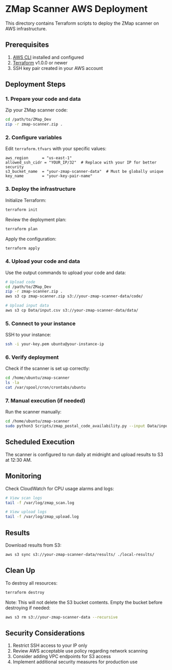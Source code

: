 # ZMap Scanner AWS Deployment

This directory contains Terraform scripts to deploy the ZMap scanner on AWS infrastructure.

## Prerequisites

1. [AWS CLI](https://aws.amazon.com/cli/) installed and configured
2. [Terraform](https://www.terraform.io/downloads.html) v1.0.0 or newer
3. SSH key pair created in your AWS account

## Deployment Steps

### 1. Prepare your code and data

Zip your ZMap scanner code:
```bash
cd /path/to/ZMap_Dev
zip -r zmap-scanner.zip .
```

### 2. Configure variables

Edit `terraform.tfvars` with your specific values:
```
aws_region      = "us-east-1"
allowed_ssh_cidr = "YOUR_IP/32"  # Replace with your IP for better security
s3_bucket_name  = "your-zmap-scanner-data"  # Must be globally unique
key_name        = "your-key-pair-name"
```

### 3. Deploy the infrastructure

Initialize Terraform:
```bash
terraform init
```

Review the deployment plan:
```bash
terraform plan
```

Apply the configuration:
```bash
terraform apply
```

### 4. Upload your code and data

Use the output commands to upload your code and data:
```bash
# Upload code
cd /path/to/ZMap_Dev
zip -r zmap-scanner.zip .
aws s3 cp zmap-scanner.zip s3://your-zmap-scanner-data/code/

# Upload input data
aws s3 cp Data/input.csv s3://your-zmap-scanner-data/data/
```

### 5. Connect to your instance

SSH to your instance:
```bash
ssh -i your-key.pem ubuntu@your-instance-ip
```

### 6. Verify deployment

Check if the scanner is set up correctly:
```bash
cd /home/ubuntu/zmap-scanner
ls -la
cat /var/spool/cron/crontabs/ubuntu
```

### 7. Manual execution (if needed)

Run the scanner manually:
```bash
cd /home/ubuntu/zmap-scanner
sudo python3 Scripts/zmap_postal_code_availability.py --input Data/input.csv --output output/manual_scan.png
```

## Scheduled Execution

The scanner is configured to run daily at midnight and upload results to S3 at 12:30 AM.

## Monitoring

Check CloudWatch for CPU usage alarms and logs:
```bash
# View scan logs
tail -f /var/log/zmap_scan.log

# View upload logs
tail -f /var/log/zmap_upload.log
```

## Results

Download results from S3:
```bash
aws s3 sync s3://your-zmap-scanner-data/results/ ./local-results/
```

## Clean Up

To destroy all resources:
```bash
terraform destroy
```

Note: This will not delete the S3 bucket contents. Empty the bucket before destroying if needed:
```bash
aws s3 rm s3://your-zmap-scanner-data --recursive
```

## Security Considerations

1. Restrict SSH access to your IP only
2. Review AWS acceptable use policy regarding network scanning
3. Consider adding VPC endpoints for S3 access
4. Implement additional security measures for production use